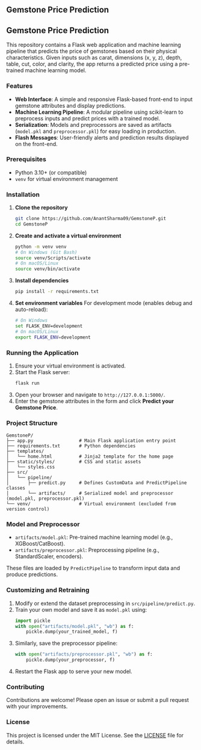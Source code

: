 ## Gemstone Price Prediction
## Gemstone Price Prediction

This repository contains a Flask web application and machine learning pipeline that predicts the price of gemstones based on their physical characteristics. Given inputs such as carat, dimensions (x, y, z), depth, table, cut, color, and clarity, the app returns a predicted price using a pre-trained machine learning model.

### Features

- **Web Interface**: A simple and responsive Flask-based front-end to input gemstone attributes and display predictions.
- **Machine Learning Pipeline**: A modular pipeline using scikit-learn to preprocess inputs and predict prices with a trained model.
- **Serialization**: Models and preprocessors are saved as artifacts (`model.pkl` and `preprocessor.pkl`) for easy loading in production.
- **Flash Messages**: User-friendly alerts and prediction results displayed on the front-end.

### Prerequisites

- Python 3.10+ (or compatible)
- `venv` for virtual environment management

### Installation

1. **Clone the repository**
   ```bash
   git clone https://github.com/AnantSharma09/GemstoneP.git
   cd GemstoneP
   ```

2. **Create and activate a virtual environment**
   ```bash
   python -m venv venv
   # On Windows (Git Bash)
   source venv/Scripts/activate
   # On macOS/Linux
   source venv/bin/activate
   ```

3. **Install dependencies**
   ```bash
   pip install -r requirements.txt
   ```

4. **Set environment variables**
   For development mode (enables debug and auto-reload):
   ```bash
   # On Windows
   set FLASK_ENV=development
   # On macOS/Linux
   export FLASK_ENV=development
   ```

### Running the Application

1. Ensure your virtual environment is activated.
2. Start the Flask server:
   ```bash
   flask run
   ```
3. Open your browser and navigate to `http://127.0.0.1:5000/`.
4. Enter the gemstone attributes in the form and click **Predict your Gemstone Price**.

### Project Structure

```
GemstoneP/
├── app.py                 # Main Flask application entry point
├── requirements.txt       # Python dependencies
├── templates/
│   └── home.html          # Jinja2 template for the home page
├── static/styles/         # CSS and static assets
│   └── styles.css
├── src/
│   └── pipeline/
│       ├── predict.py     # Defines CustomData and PredictPipeline classes
│       └── artifacts/     # Serialized model and preprocessor (model.pkl, preprocessor.pkl)
└── venv/                  # Virtual environment (excluded from version control)
```

### Model and Preprocessor

- `artifacts/model.pkl`: Pre-trained machine learning model (e.g., XGBoost/CatBoost).
- `artifacts/preprocessor.pkl`: Preprocessing pipeline (e.g., StandardScaler, encoders).

These files are loaded by `PredictPipeline` to transform input data and produce predictions.

### Customizing and Retraining

1. Modify or extend the dataset preprocessing in `src/pipeline/predict.py`.
2. Train your own model and save it as `model.pkl` using:
   ```python
   import pickle
   with open("artifacts/model.pkl", "wb") as f:
       pickle.dump(your_trained_model, f)
   ```
3. Similarly, save the preprocessor pipeline:
   ```python
   with open("artifacts/preprocessor.pkl", "wb") as f:
       pickle.dump(your_preprocessor, f)
   ```
4. Restart the Flask app to serve your new model.

### Contributing

Contributions are welcome! Please open an issue or submit a pull request with your improvements.

### License

This project is licensed under the MIT License. See the [LICENSE](LICENSE) file for details.

